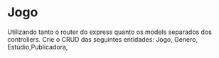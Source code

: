 # Jogo
Utilizando tanto o router do express quanto os models separados dos controllers. Crie o CRUD das seguintes entidades:  Jogo, Genero, Estúdio,Publicadora,
